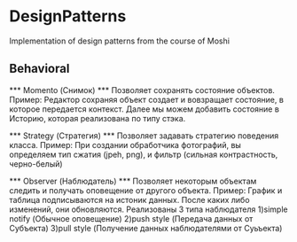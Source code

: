 # DesignPatterns
 Implementation of design patterns from the course of Moshi
 
## Behavioral

*** Momento (Снимок) ***
 Позволяет сохранять состояние объектов.
 Пример: Редактор сохраняя объект создает и вовзращает состояние, в которое передается контекст. Далее мы можем добавить состояние в Историю, которая реализована по типу стэка.

*** Strategy (Стратегия) ***
 Позволяет задавать стратегию поведения класса.
 Пример: При создании обработчика фотографий, вы определяем тип сжатия (jpeh, png), и фильтр (сильная контрастность, черно-белый)
 
 *** Observer (Наблюдатель) ***
 Позволяет некоторым объектам следить и получать оповещение от другого объекта.
 Пример: График и таблица подписываются на истоник данных. После каких либо изменений, они обновляются. Реализованы 3 типа наблюдателя 
 1)simple notify (Обычное оповещение)
 2)push style (Передача данных от Субъекта)
 3)pull style (Получение данных наблюдателями от Суьъекта)